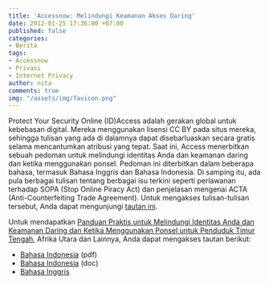 ```yaml
---
title: 'Accessnow: Melindungi Keamanan Akses Daring'
date: 2012-01-25 17:36:00 +07:00
published: false
categories:
- Berita
tags:
- Accessnow
- Privasi
- Internet Privacy
author: nita
comments: true
img: "/assets/img/favicon.png"
---
```


Protect Your Security Online (ID)Access adalah gerakan global untuk kebebasan digital. Mereka menggunakan lisensi CC BY pada situs mereka, sehingga tulisan yang ada di dalamnya dapat disebarluaskan secara gratis selama mencantumkan atribusi yang tepat. Saat ini, Access menerbitkan sebuah pedoman untuk melindungi identitas Anda dan keamanan daring dan ketika menggunakan ponsel. Pedoman ini diterbitkan dalam beberapa bahasa, termasuk Bahasa Inggris dan Bahasa Indonesia. Di samping itu, ada pula berbagai tulisan tentang berbagai isu terkini seperti perlawanan terhadap SOPA (Stop Online Piracy Act) dan penjelasan mengenai ACTA (Anti-Counterfeiting Trade Agreement). Untuk mengakses tulisan-tulisan tersebut, Anda dapat mengunjungi [tautan ini](https://www.accessnow.org/policy-activism/docs).

Untuk mendapatkan [Panduan Praktis untuk Melindungi Identitas Anda dan Keamanan Daring dan Ketika Menggunakan Ponsel untuk Penduduk Timur Tengah](https://www.accessnow.org/pages/protecting-your-security-online), Afrika Utara dan Lainnya, Anda dapat mengakses tautan berikut:

* [Bahasa Indonesia](https://www.accessnow.org/page/-/docs/Access%20Tech/Panduan%20Praktis%20Digital.pdf) (pdf)
* [Bahasa Indonesia](https://www.accessnow.org/page/-/docs/PYSO%20Indonesian.docx) (doc)
* [Bahasa Inggris](https://docs.google.com/gview?url=https://www.accessnow.org/page/-/docs/Protecting%20Your%20Security%20Online%20-%20A%20Practical%20Guide%20%28design%29.pdf)
